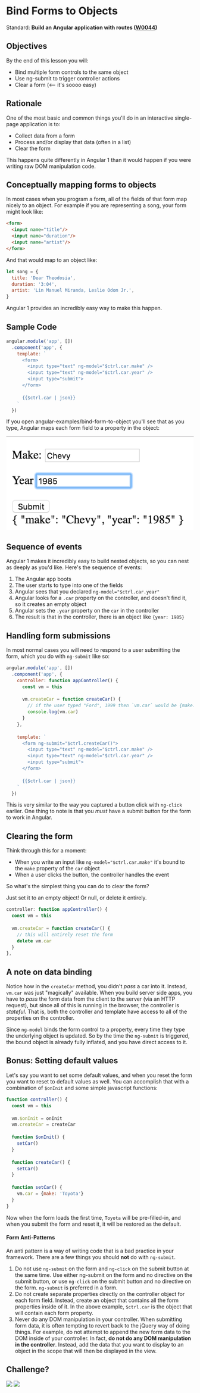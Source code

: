 # Bind Forms to Objects

Standard: **Build an Angular application with routes (<a href="#">W0044</a>)**

## Objectives

By the end of this lesson you will:

- Bind multiple form controls to the same object
- Use ng-submit to trigger controller actions
- Clear a form (<-- it's soooo easy)

## Rationale

One of the most basic and common things you'll do in an interactive single-page application is to:

- Collect data from a form
- Process and/or display that data (often in a list)
- Clear the form

This happens quite differently in Angular 1 than it would happen if you were writing raw DOM manipulation code.

## Conceptually mapping forms to objects

In most cases when you program a form, all of the fields of that form map nicely to an object.  For example if you are representing a song, your form might look like:

```html
<form>
  <input name="title"/>
  <input name="duration"/>
  <input name="artist"/>
</form>
```

And that would map to an object like:

```js
let song = {
  title: 'Dear Theodosia',
  duration: '3:04',
  artist: 'Lin Manuel Miranda, Leslie Odom Jr.',
}
```

Angular 1 provides an incredibly easy way to make this happen.

## Sample Code

```js
angular.module('app', [])
  .component('app', {
    template: `
      <form>
        <input type="text" ng-model="$ctrl.car.make" />
        <input type="text" ng-model="$ctrl.car.year" />
        <input type="submit">
      </form>

      {{$ctrl.car | json}}
    `
  })
```

If you open angular-examples/bind-form-to-object you'll see that as you type, Angular maps each form field to a property in the object:

![](../images/simple-form.png)

## Sequence of events

Angular 1 makes it incredibly easy to build nested objects, so you can nest as deeply as you'd like.  Here's the sequence of events:

1. The Angular app boots
1. The user starts to type into one of the fields
1. Angular sees that you declared `ng-model="$ctrl.car.year"`
1. Angular looks for a `.car` property on the controller, and doesn't find it, so it creates an empty object
1. Angular sets the `.year` property on the `car` in the controller
1. The result is that in the controller, there is an object like `{year: 1985}`

## Handling form submissions

In most normal cases you will need to respond to a user submitting the form, which you do with `ng-submit` like so:

```js
angular.module('app', [])
  .component('app', {
    controller: function appController() {
      const vm = this

      vm.createCar = function createCar() {
        // if the user typed "Ford", 1999 then `vm.car` would be {make: "Ford", year: 1999} here
        console.log(vm.car)
      }
    },

    template: `
      <form ng-submit="$ctrl.createCar()">
        <input type="text" ng-model="$ctrl.car.make" />
        <input type="text" ng-model="$ctrl.car.year" />
        <input type="submit">
      </form>

      {{$ctrl.car | json}}
    `
  })
```

This is very similar to the way you captured a button click with `ng-click` earlier.  One thing to note is that you _must_ have a submit button for the form to work in Angular.

## Clearing the form

Think through this for a moment:

- When you write an input like `ng-model="$ctrl.car.make"` it's bound to the `make` property of the `car` object
- When a user clicks the button, the controller handles the event

So what's the simplest thing you can do to clear the form?

Just set it to an empty object!  Or null, or delete it entirely.

```js
controller: function appController() {
  const vm = this

  vm.createCar = function createCar() {
    // this will entirely reset the form
    delete vm.car
  }
},
```

## A note on data binding

Notice how in the `createCar` method, you didn't _pass_ a car into it.  Instead, `vm.car` was just "magically" available.  When you build server side apps, you have to _pass_ the form data from the client to the server (via an HTTP request), but since all of this is running in the browser, the controller is _stateful_.  That is, both the controller and template have access to all of the properties on the controller.

Since `ng-model` binds the form control to a property, every time they type the underlying object is updated.  So by the time the `ng-submit` is triggered, the bound object is already fully inflated, and you have direct access to it.

## Bonus: Setting default values

Let's say you want to set some default values, and when you reset the form you want to reset to default values as well.  You can accomplish that with a combination of `$onInit` and some simple javascript functions:

```js
function controller() {
  const vm = this

  vm.$onInit = onInit
  vm.createCar = createCar

  function $onInit() {
    setCar()
  }

  function createCar() {
    setCar()
  }

  function setCar() {
    vm.car = {make: 'Toyota'}
  }
}
```

Now when the form loads the first time, `Toyota` will be pre-filled-in, and when you submit the form and reset it, it will be restored as the default.

#### Form Anti-Patterns

An anti pattern is a way of writing code that is a bad practice in your framework.  There are a few things you should **not** do with `ng-submit`.

1. Do not use `ng-submit` on the form and `ng-click` on the submit button at the same time. Use either ng-submit on the form and no directive on the submit button, or use `ng-click` on the submit button and no directive on the form. `ng-submit` is preferred in a form.
2. Do not create separate properties directly on the controller object for each form field. Instead, create an object that contains all the form properties inside of it. In the above example, `$ctrl.car` is the object that will contain each form property.
3. Never do any DOM manipulation in your controller. When submitting form data, it is often tempting to revert back to the jQuery way of doing things. For example, do not attempt to append the new form data to the DOM inside of your controller. In fact, **do not do any DOM manipulation in the controller**. Instead, add the data that you want to display to an object in the scope that will then be displayed in the view.

## Challenge?

![](https://students-gschool-production.s3.amazonaws.com/uploads/asset/file/109/ngmadlibs-p1.png)
![](https://students-gschool-production.s3.amazonaws.com/uploads/asset/file/108/ngmadlibs-p2.png)
